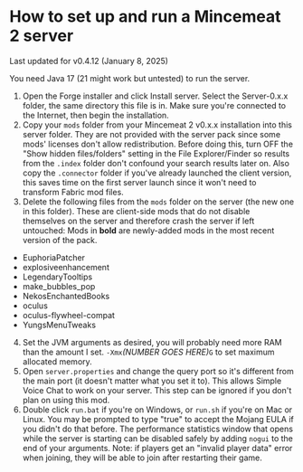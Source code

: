 # How to set up and run a Mincemeat 2 server

Last updated for v0.4.12 (January 8, 2025)

You need Java 17 (21 might work but untested) to run the server.

1. Open the Forge installer and click Install server. Select the Server-0.x.x folder, the same directory this file is in. Make sure you're connected to the Internet, then begin the installation.
2. Copy your `mods` folder from your Mincemeat 2 v0.x.x installation into this server folder. They are not provided with the server pack since some mods' licenses don't allow redistribution.
   Before doing this, turn OFF the "Show hidden files/folders" setting in the File Explorer/Finder so results from the `.index` folder don't confound your search results later on.
   Also copy the `.connector` folder if you've already launched the client version, this saves time on the first server launch since it won't need to transform Fabric mod files.
3. Delete the following files from the `mods` folder on the server (the new one in this folder). These are client-side mods that do not disable themselves on the server and therefore crash the server if left untouched:
   Mods in **bold** are newly-added mods in the most recent version of the pack.

-   EuphoriaPatcher
-   explosiveenhancement
-   LegendaryTooltips
-   make_bubbles_pop
-   NekosEnchantedBooks
-   oculus
-   oculus-flywheel-compat
-   YungsMenuTweaks

4. Set the JVM arguments as desired, you will probably need more RAM than the amount I set. `-Xmx`_(NUMBER GOES HERE)_`G` to set maximum allocated memory.
5. Open `server.properties` and change the query port so it's different from the main port (it doesn't matter what you set it to). This allows Simple Voice Chat to work on your server. This step can be ignored if you don't plan on using this mod.
6. Double click `run.bat` if you're on Windows, or `run.sh` if you're on Mac or Linux. You may be prompted to type "true" to accept the Mojang EULA if you didn't do that before.
   The performance statistics window that opens while the server is starting can be disabled safely by adding `nogui` to the end of your arguments.
   Note: if players get an "invalid player data" error when joining, they will be able to join after restarting their game.